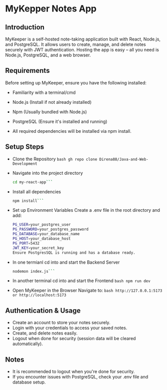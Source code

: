# MyKepper Notes App

## Introduction
MyKeeper is a self-hosted note-taking application built with React, Node.js, and PostgreSQL. It allows users to create, manage, and delete notes securely with JWT authentication. Hosting the app is easy – all you need is Node.js, PostgreSQL, and a web browser.

## Requirements
Before setting up MyKeeper, ensure you have the following installed:

* Familiarity with a terminal/cmd

* Node.js (Install if not already installed)

* Npm (Usually bundled with Node.js)

* PostgreSQL (Ensure it's installed and running)

* All required dependencies will be installed via npm install.

## Setup Steps
* Clone the Repository
```bash gh repo clone Direna88/Java-and-Web-Development```
* Navigate into the project directory
  ```bash
  cd my-react-app```
* Install all dependencies
  ```bash
  npm install```
* Set up Environment Variables
  Create a .env file in the root directory and add:
  
  ```bash
  PG_USER=your_postgres_user
  PG_PASSWORD=your_postgres_password
  PG_DATABASE=your_database_name
  PG_HOST=your_database_host
  PG_PORT=5432
  JWT_KEY=your_secret_key
  Ensure PostgresSQL is running and has a database ready.
* In one termianl cd into and start the Backend Server
  ```bash
  nodemon index.js```
* In another terminal cd into and start the Frontend
 ```bash npm run dev```
* Open MyKeeper in the Browser
  Navigate to:
  ```bash http://127.0.0.1:5173 or http://localhost:5173```

## Authentication & Usage
* Create an account to store your notes securely.
* Login with your credentials to access your saved notes.
* Create, and delete notes easily.
* Logout when done for security (session data will be cleared automatically).

## Notes
* It is recommended to logout when you're done for security.
* If you encounter issues with PostgreSQL, check your .env file and database setup.
